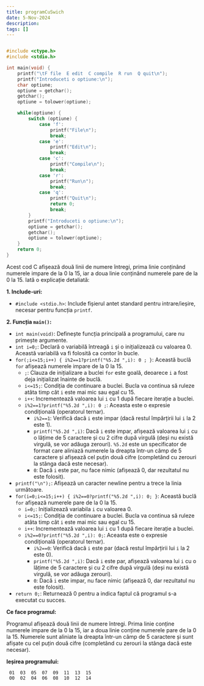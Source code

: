 ```yaml
---
title: programCuSwich
date: 5-Nov-2024
description: 
tags: []
---
```


```c

#include <ctype.h>
#include <stdio.h>

int main(void) {
    printf("\tF file  E edit  C compile  R run  Q quit\n");
    printf("Introduceti o optiune:\n");
    char optiune;
    optiune = getchar();
    getchar();
    optiune = tolower(optiune);

    while(optiune) {
        switch (optiune) {
            case 'f':
                printf("File\n");
                break;
            case 'e':
                printf("Edit\n");
                break;
            case 'c':
                printf("Compile\n");
                break;
            case 'r':
                printf("Run\n");
                break;
            case 'q':
                printf("Quit\n");
                return 0;
                break;
        }
        printf("Introduceti o optiune:\n");
        optiune = getchar();
        getchar();
        optiune = tolower(optiune);
    }
    return 0;
}

```

Acest cod C afișează două linii de numere întregi, prima linie conținând numerele impare de la 0 la 15, iar a doua linie conținând numerele pare de la 0 la 15. Iată o explicație detaliată:

**1. Include-uri:**

*   `#include <stdio.h>`: Include fișierul antet standard pentru intrare/ieșire, necesar pentru funcția `printf`.

**2. Funcția `main()`:**

*   `int main(void)`: Definește funcția principală a programului, care nu primește argumente.
*   `int i=0;`: Declară o variabilă întreagă `i` și o inițializează cu valoarea 0. Această variabilă va fi folosită ca contor în bucle.
*   `for(;i<=15;i++) { i%2==1?printf("%5.2d ",i): 0 ; }`: Această buclă `for` afișează numerele impare de la 0 la 15.
    *   `;`: Clauza de inițializare a buclei `for` este goală, deoarece `i` a fost deja inițializat înainte de buclă.
    *   `i<=15;`: Condiția de continuare a buclei. Bucla va continua să ruleze atâta timp cât `i` este mai mic sau egal cu 15.
    *   `i++`: Incrementează valoarea lui `i` cu 1 după fiecare iterație a buclei.
    *   `i%2==1?printf("%5.2d ",i): 0 ;`: Aceasta este o expresie condițională (operatorul ternar).
        *   `i%2==1`: Verifică dacă `i` este impar (dacă restul împărțirii lui `i` la 2 este 1).
        *   `printf("%5.2d ",i)`: Dacă `i` este impar, afișează valoarea lui `i` cu o lățime de 5 caractere și cu 2 cifre după virgulă (deși nu există virgulă, se vor adăuga zerouri). `%5.2d` este un specificator de format care aliniază numerele la dreapta într-un câmp de 5 caractere și afișează cel puțin două cifre (completând cu zerouri la stânga dacă este necesar).
        *   `0`: Dacă `i` este par, nu face nimic (afișează 0, dar rezultatul nu este folosit).
*   `printf("\n");`: Afișează un caracter newline pentru a trece la linia următoare.
*   `for(i=0;i<=15;i++) { i%2==0?printf("%5.2d ",i): 0; }`: Această buclă `for` afișează numerele pare de la 0 la 15.
    *   `i=0;`: Inițializează variabila `i` cu valoarea 0.
    *   `i<=15;`: Condiția de continuare a buclei. Bucla va continua să ruleze atâta timp cât `i` este mai mic sau egal cu 15.
    *   `i++`: Incrementează valoarea lui `i` cu 1 după fiecare iterație a buclei.
    *   `i%2==0?printf("%5.2d ",i): 0;`: Aceasta este o expresie condițională (operatorul ternar).
        *   `i%2==0`: Verifică dacă `i` este par (dacă restul împărțirii lui `i` la 2 este 0).
        *   `printf("%5.2d ",i)`: Dacă `i` este par, afișează valoarea lui `i` cu o lățime de 5 caractere și cu 2 cifre după virgulă (deși nu există virgulă, se vor adăuga zerouri).
        *   `0`: Dacă `i` este impar, nu face nimic (afișează 0, dar rezultatul nu este folosit).
*   `return 0;`: Returnează 0 pentru a indica faptul că programul s-a executat cu succes.

**Ce face programul:**

Programul afișează două linii de numere întregi. Prima linie conține numerele impare de la 0 la 15, iar a doua linie conține numerele pare de la 0 la 15. Numerele sunt aliniate la dreapta într-un câmp de 5 caractere și sunt afișate cu cel puțin două cifre (completând cu zerouri la stânga dacă este necesar).

**Ieșirea programului:**

```
 01  03  05  07  09  11  13  15 
 00  02  04  06  08  10  12  14 
```

